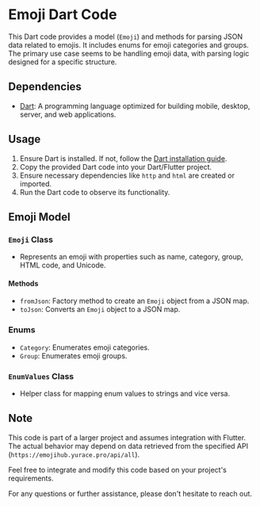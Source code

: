 # Emoji Dart Code

This Dart code provides a model (`Emoji`) and methods for parsing JSON data related to emojis. It includes enums for emoji categories and groups. The primary use case seems to be handling emoji data, with parsing logic designed for a specific structure.

## Dependencies

- [Dart](https://dart.dev/): A programming language optimized for building mobile, desktop, server, and web applications.

## Usage

1. Ensure Dart is installed. If not, follow the [Dart installation guide](https://dart.dev/get-dart).
2. Copy the provided Dart code into your Dart/Flutter project.
3. Ensure necessary dependencies like `http` and `html` are created or imported.
4. Run the Dart code to observe its functionality.

## Emoji Model

### `Emoji` Class

- Represents an emoji with properties such as name, category, group, HTML code, and Unicode.

#### Methods

- `fromJson`: Factory method to create an `Emoji` object from a JSON map.
- `toJson`: Converts an `Emoji` object to a JSON map.

### Enums

- `Category`: Enumerates emoji categories.
- `Group`: Enumerates emoji groups.

### `EnumValues` Class

- Helper class for mapping enum values to strings and vice versa.

## Note

This code is part of a larger project and assumes integration with Flutter. The actual behavior may depend on data retrieved from the specified API (`https://emojihub.yurace.pro/api/all`).

Feel free to integrate and modify this code based on your project's requirements.

For any questions or further assistance, please don't hesitate to reach out.
